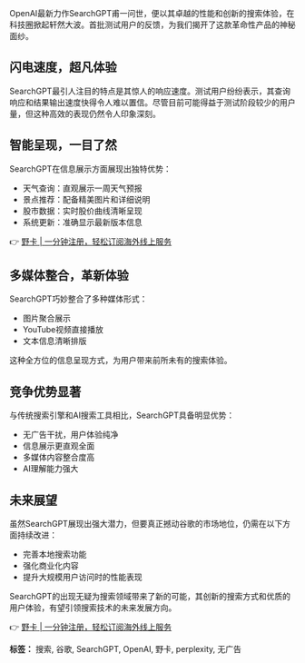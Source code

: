 OpenAI最新力作SearchGPT甫一问世，便以其卓越的性能和创新的搜索体验，在科技圈掀起轩然大波。首批测试用户的反馈，为我们揭开了这款革命性产品的神秘面纱。

## 闪电速度，超凡体验

SearchGPT最引人注目的特点是其惊人的响应速度。测试用户纷纷表示，其查询响应和结果输出速度快得令人难以置信。尽管目前可能得益于测试阶段较少的用户量，但这种高效的表现仍然令人印象深刻。

## 智能呈现，一目了然

SearchGPT在信息展示方面展现出独特优势：

- 天气查询：直观展示一周天气预报
- 景点推荐：配备精美图片和详细说明
- 股市数据：实时股价曲线清晰呈现
- 系统更新：准确显示最新版本信息

👉 [野卡 | 一分钟注册，轻松订阅海外线上服务](https://bit.ly/bewildcard)

## 多媒体整合，革新体验

SearchGPT巧妙整合了多种媒体形式：
- 图片聚合展示
- YouTube视频直接播放
- 文本信息清晰排版

这种全方位的信息呈现方式，为用户带来前所未有的搜索体验。

## 竞争优势显著

与传统搜索引擎和AI搜索工具相比，SearchGPT具备明显优势：
- 无广告干扰，用户体验纯净
- 信息展示更直观全面
- 多媒体内容整合度高
- AI理解能力强大

## 未来展望

虽然SearchGPT展现出强大潜力，但要真正撼动谷歌的市场地位，仍需在以下方面持续改进：
- 完善本地搜索功能
- 强化商业化内容
- 提升大规模用户访问时的性能表现

SearchGPT的出现无疑为搜索领域带来了新的可能，其创新的搜索方式和优质的用户体验，有望引领搜索技术的未来发展方向。

👉 [野卡 | 一分钟注册，轻松订阅海外线上服务](https://bit.ly/bewildcard)

**标签：** 搜索, 谷歌, SearchGPT, OpenAI, 野卡, perplexity, 无广告